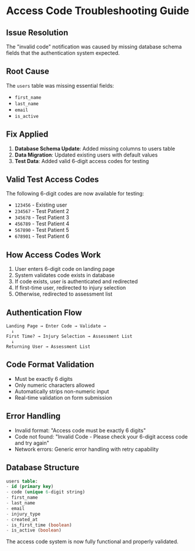 # Access Code Troubleshooting Guide

## Issue Resolution
The "invalid code" notification was caused by missing database schema fields that the authentication system expected.

## Root Cause
The `users` table was missing essential fields:
- `first_name`
- `last_name` 
- `email`
- `is_active`

## Fix Applied
1. **Database Schema Update**: Added missing columns to users table
2. **Data Migration**: Updated existing users with default values
3. **Test Data**: Added valid 6-digit access codes for testing

## Valid Test Access Codes
The following 6-digit codes are now available for testing:
- `123456` - Existing user
- `234567` - Test Patient 2
- `345678` - Test Patient 3  
- `456789` - Test Patient 4
- `567890` - Test Patient 5
- `678901` - Test Patient 6

## How Access Codes Work
1. User enters 6-digit code on landing page
2. System validates code exists in database
3. If code exists, user is authenticated and redirected
4. If first-time user, redirected to injury selection
5. Otherwise, redirected to assessment list

## Authentication Flow
```
Landing Page → Enter Code → Validate → 
  ↓
First Time? → Injury Selection → Assessment List
  ↓
Returning User → Assessment List
```

## Code Format Validation
- Must be exactly 6 digits
- Only numeric characters allowed
- Automatically strips non-numeric input
- Real-time validation on form submission

## Error Handling
- Invalid format: "Access code must be exactly 6 digits"
- Code not found: "Invalid Code - Please check your 6-digit access code and try again"
- Network errors: Generic error handling with retry capability

## Database Structure
```sql
users table:
- id (primary key)
- code (unique 6-digit string)
- first_name
- last_name  
- email
- injury_type
- created_at
- is_first_time (boolean)
- is_active (boolean)
```

The access code system is now fully functional and properly validated.